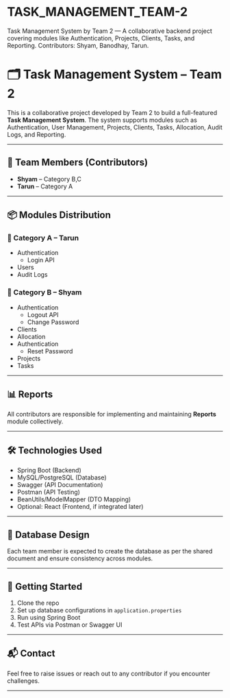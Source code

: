# TASK_MANAGEMENT_TEAM-2
Task Management System by Team 2 — A collaborative backend project covering modules like Authentication, Projects, Clients, Tasks, and Reporting. Contributors: Shyam, Banodhay, Tarun.

# 🗂️ Task Management System – Team 2

This is a collaborative project developed by Team 2 to build a full-featured **Task Management System**. The system supports modules such as Authentication, User Management, Projects, Clients, Tasks, Allocation, Audit Logs, and Reporting.

---

## 👥 Team Members (Contributors)
- **Shyam** – Category B,C 
- **Tarun** – Category A  

---

## 📦 Modules Distribution

### 🔹 Category A – Tarun
- Authentication
  - Login API
- Users
- Audit Logs

### 🔸 Category B – Shyam
- Authentication
  - Logout API
  - Change Password
- Clients
- Allocation
- Authentication
  - Reset Password
- Projects
- Tasks

---

## 📊 Reports
All contributors are responsible for implementing and maintaining **Reports** module collectively.

---

## 🛠️ Technologies Used
- Spring Boot (Backend)
- MySQL/PostgreSQL (Database)
- Swagger (API Documentation)
- Postman (API Testing)
- BeanUtils/ModelMapper (DTO Mapping)
- Optional: React (Frontend, if integrated later)

---

## 📁 Database Design
Each team member is expected to create the database as per the shared document and ensure consistency across modules.

---

## 🚀 Getting Started
1. Clone the repo
2. Set up database configurations in `application.properties`
3. Run using Spring Boot
4. Test APIs via Postman or Swagger UI

---

## 📬 Contact
Feel free to raise issues or reach out to any contributor if you encounter challenges.

---



